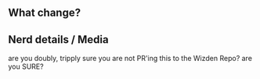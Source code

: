 
## What change?

## Nerd details / Media

are you doubly, tripply sure you are not PR'ing this to the Wizden Repo?
are you SURE?
